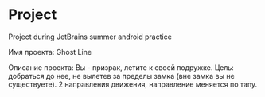 # Project
Project during JetBrains summer android practice

Имя проекта: Ghost Line

Описание проекта:
Вы - призрак, летите к своей подружке. 
Цель: добраться до нее, не вылетев за пределы замка (вне замка вы не существуете).
2 направления движения, направление меняется по тапу.
